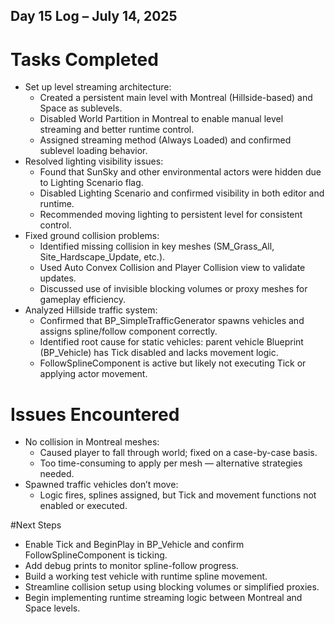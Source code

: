 ## Day 15 Log – July 14, 2025

# Tasks Completed
- Set up level streaming architecture:
  - Created a persistent main level with Montreal (Hillside-based) and Space as sublevels.
  - Disabled World Partition in Montreal to enable manual level streaming and better runtime control.
  - Assigned streaming method (Always Loaded) and confirmed sublevel loading behavior.
- Resolved lighting visibility issues:
  - Found that SunSky and other environmental actors were hidden due to Lighting Scenario flag.
  - Disabled Lighting Scenario and confirmed visibility in both editor and runtime.
  - Recommended moving lighting to persistent level for consistent control.
- Fixed ground collision problems:
  - Identified missing collision in key meshes (SM_Grass_All, Site_Hardscape_Update, etc.).
  - Used Auto Convex Collision and Player Collision view to validate updates.
  - Discussed use of invisible blocking volumes or proxy meshes for gameplay efficiency.
- Analyzed Hillside traffic system:
  - Confirmed that BP_SimpleTrafficGenerator spawns vehicles and assigns spline/follow component correctly.
  - Identified root cause for static vehicles: parent vehicle Blueprint (BP_Vehicle) has Tick disabled and lacks movement logic.
  - FollowSplineComponent is active but likely not executing Tick or applying actor movement.

# Issues Encountered
- No collision in Montreal meshes:
  - Caused player to fall through world; fixed on a case-by-case basis.
  - Too time-consuming to apply per mesh — alternative strategies needed.
- Spawned traffic vehicles don’t move:
  - Logic fires, splines assigned, but Tick and movement functions not enabled or executed.

#Next Steps
- Enable Tick and BeginPlay in BP_Vehicle and confirm FollowSplineComponent is ticking.
- Add debug prints to monitor spline-follow progress.
- Build a working test vehicle with runtime spline movement.
- Streamline collision setup using blocking volumes or simplified proxies.
- Begin implementing runtime streaming logic between Montreal and Space levels.